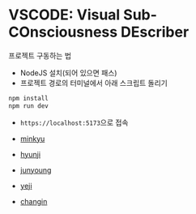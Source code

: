 # VSCODE: Visual Sub-COnsciousness DEscriber

프로젝트 구동하는 법

- NodeJS 설치(되어 있으면 패스)
- 프로젝트 경로의 터미널에서 아래 스크립트 돌리기

```bash
npm install
npm run dev
```

- `https://localhost:5173`으로 접속


- [minkyu](https://ddee6ee9.vscode-a20.pages.dev/)
- [hyunji](https://c7400f09.vscode-a20.pages.dev/)
- [junyoung](https://be300623.vscode-a20.pages.dev/)
- [yeji](https://5178dea2.vscode-a20.pages.dev/)
- [changin](https://37eb2da0.vscode-a20.pages.dev/)
